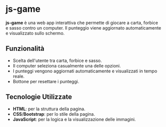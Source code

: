 # js-game

**js-game** è una web app interattiva che permette di giocare a carta, forbice e sasso contro un computer. Il punteggio viene aggiornato automaticamente e visualizzato sullo schermo.

## Funzionalità

- Scelta dell'utente tra carta, forbice e sasso.
- Il computer seleziona casualmente una delle opzioni.
- I punteggi vengono aggiornati automaticamente e visualizzati in tempo reale.
- Bottone per resettare i punteggi.

## Tecnologie Utilizzate

- **HTML**: per la struttura della pagina.
- **CSS**/**Bootstrap**: per lo stile della pagina.
- **JavaScript**: per la logica e la visualizzazione delle immagini.



